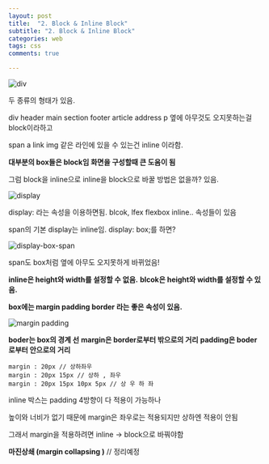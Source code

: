 ```yaml
---
layout: post
title:  "2. Block & Inline Block"
subtitle: "2. Block & Inline Block"
categories: web
tags: css
comments: true

---
```


![div](https://user-images.githubusercontent.com/56789064/88009427-6ecbed00-cb4d-11ea-9cb8-5308dd5faf77.jpg)

두 종류의 형태가 있음.

div header main section footer article address p 옆에 아무것도 오지못하는걸 block이라하고

span a link img 같은 라인에 있을 수 있는건 inline 이라함.

**대부분의 box들은 block임 화면을 구성할때 큰 도움이 됨**

그럼 block을 inline으로 inline을 block으로 바꿀 방법은 없을까? 있음.

![display](https://user-images.githubusercontent.com/56789064/88010126-26adca00-cb4f-11ea-9bab-40e4c47adc83.jpg)

display: 라는 속성을 이용하면됨. blcok, lfex flexbox inline.. 속성들이 있음

span의 기본 display는 inline임. display: box;를 하면?

![display-box-span](https://user-images.githubusercontent.com/56789064/88010266-755b6400-cb4f-11ea-8847-c31fec2440e0.jpg)

span도 box처럼 옆에 아무도 오지못하게 바뀌었음!

**inline은 height와 width를 설정할 수 없음.**
**blcok은 height와 width를 설정할 수 있음.**

**box에는 margin padding border 라는 좋은 속성이 있음.**

![margin padding](https://user-images.githubusercontent.com/56789064/88010919-fc5d0c00-cb50-11ea-9d90-7160bb72be16.jpg)

**boder는 box의 경계 선**
**margin은 border로부터 밖으로의 거리**
**padding은 boder로부터 안으로의 거리**

```
margin : 20px // 상하좌우
margin : 20px 15px // 상하 , 좌우
margin : 20px 15px 10px 5px // 상 우 하 좌
```

inline 박스는 padding 4방향이 다 적용이 가능하나

높이와 너비가 없기 때문에 margin은 좌우로는 적용되지만 상하엔 적용이 안됨

그래서 margin을 적용하려면 inline -> block으로 바꿔야함

**마진상쇄 (margin collapsing )** // 정리예정
